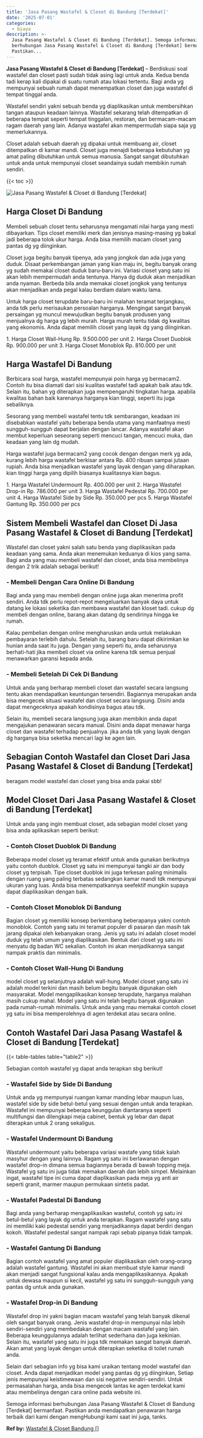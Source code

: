 ```yaml
---
title: 'Jasa Pasang Wastafel & Closet di Bandung [Terdekat]'
date: '2025-07-01'
categories:
  - biaya
description: >-
  Jasa Pasang Wastafel & Closet di Bandung [Terdekat]. Semoga informasi
  berhubungan Jasa Pasang Wastafel & Closet di Bandung [Terdekat] bermanfaat.
  Pastikan...
---
```


**Jasa Pasang Wastafel & Closet di Bandung \[Terdekat\]** – Berdiskusi soal wastafel dan closet pasti sudah tidak asing lagi untuk anda. Kedua benda tadi kerap kali dipakai di suatu rumah atau lokasi tertentu. Bagi anda yg mempunyai sebuah rumah dapat menempatkan closet dan juga wastafel di tempat tinggal anda.

Wastafel sendiri yakni sebuah benda yg diaplikasikan untuk membersihkan tangan ataupun keadaan lainnya. Wastafel sekarang telah ditempatkan di beberapa tempat seperti tempat tinggalan, restoran, dan bermacam-macam ragam daerah yang lain. Adanya wastafel akan mempermudah siapa saja yg memerlukannya.

Closet adalah sebuah daerah yg dipakai untuk membuang air, closet ditempatkan di kamar mandi. Closet juga menajdi beberapa kebutuhan yg amat paling dibutuhkan untuk semua manusia. Sangat sangat dibutuhkan untuk anda untuk mempunyai closet seandainya sudah membikin rumah sendiri.

{{< toc >}}

![Jasa Pasang Wastafel & Closet di Bandung [Terdekat]](/images/wastafel-closet-murah40.png)

## Harga Closet Di Bandung

Membeli sebuah closet tentu seharusnya mengamati nilai harga yang mesti dibayarkan. Tips closet memiliki merk dan jenisnya masing-masing yg bakal jadi beberapa tolok ukur harga. Anda bisa memilih macam closet yang pantas dg yg diinginkan.

Closet juga begitu banyak tipenya, ada yang jongkok dan ada juga yang duduk. Disaat perkembangan jaman yang kian maju ini, begitu banyak orang yg sudah memakai closet duduk baru-baru ini. Variasi closet yang satu ini akan lebih mempermudah anda tentunya. Hanya dg duduk akan menjadikan anda nyaman. Berbeda bila anda memakai closet jongkok yang tentunya akan menjadikan anda pegal kalau berdiam dalam waktu lama.

Untuk harga closet terupdate baru-baru ini malahan teramat terjangkau, anda tdk perlu merisaukan persoalan harganya. Mengingat sangat banyak persaingan yg muncul mewujudkan begitu banyak produsen yang menjualnya dg harga yg lebih murah. Harga murah tentu tidak dg kwalitas yang ekonomis. Anda dapat memilih closet yang layak dg yang diinginkan.

1\. Harga Closet Wall-Hung Rp. 9.500.000 per unit 2. Harga Closet Duoblok Rp. 900.000 per unit 3. Harga Closet Monoblok Rp. 810.000 per unit

## Harga Wastafel Di Bandung

Berbicara soal harga, wastafel mempunyai poin harga yg bermacam2. Contoh itu bisa diamati dari sisi kualitas wastafel tadi apakah baik atau tdk. Selain itu, bahan yg diterapkan juga mempengaruhi tingkatan harga. apabila kwalitas bahan baik karenanya harganya kian tinggi, seperti itu juga sebaliknya.

Sesorang yang membeli wastafel tentu tdk sembarangan, keadaan ini disebabkan wastafel yaitu beberapa benda utama yang manfaatnya mesti sungguh-sungguh dapat berjalan dengan lancar. Adanya wastafel akan membut keperluan seseorang seperti mencuci tangan, mencuci muka, dan keadaan yang lain dg mudah.

Harga wastafel juga bermacam2 yang cocok dengan dengan merk yg ada, kurang lebih harga wastafel berkisar antara Rp. 400 ribuan sampai jutaan rupiah. Anda bisa menjadikan wastafel yang layak dengan yang diharapkan. kian tinggi harga yang dipilih biasanya kualitasnya kian bagus.

1\. Harga Wastafel Undermount Rp. 400.000 per unit 2. Harga Wastafel Drop-in Rp. 786.000 per unit 3. Harga Wastafel Pedestal Rp. 700.000 per unit 4. Harga Wastafel Side by Side Rp. 350.000 per pcs 5. Harga Wastafel Gantung Rp. 350.000 per pcs

## Sistem Membeli Wastafel dan Closet Di Jasa Pasang Wastafel & Closet di Bandung \[Terdekat\]

Wastafel dan closet yakni salah satu benda yang diaplikasikan pada keadaan yang sama. Anda akan menemukan keduanya di kios yang sama. Bagi anda yang mau membeli wastafel dan closet, anda bisa membelinya dengan 2 trik adalah sebagai berikut!

### \- Membeli Dengan Cara Online Di Bandung

Bagi anda yang mau membeli dengan online juga akan menerima profit sendiri. Anda tdk perlu repot-repot mengeluarkan banyak daya untuk datang ke lokasi seketika dan membawa wastafel dan kloset tadi. cukup dg membeli dengan online, barang akan datang dg sendirinya hingga ke rumah.

Kalau pembelian dengan online mengharuskan anda untuk melakukan pembayaran terlebih dahulu. Setelah itu, barang baru dapat dikirimkan ke hunian anda saat itu juga. Dengan yang seperti itu, anda seharusnya berhati-hati jika membeli closet via online karena tdk semua penjual menawarkan garansi kepada anda.

### \- Membeli Setelah Di Cek Di Bandung

Untuk anda yang berharap membeli closet dan wastafel secara langsung tentu akan mendapatkan keuntungan tersendiri. Bagiannya merupakan anda bisa mengecek situasi wastafel dan closet secara langsung. Disini anda dapat mengeceknya apakah kondisinya bagus atau tdk.

Selain itu, membeli secara langsung juga akan membikin anda dapat mengajukan penawaran secara manual. Disini anda dapat menawar harga closet dan wastafel terhadap penjualnya. jika anda tdk yang layak dengan dg harganya bisa seketika mencari lagi ke agen lain.

## Sebagian Contoh Wastafel dan Closet Dari Jasa Pasang Wastafel & Closet di Bandung \[Terdekat\]

beragam model wastafel dan closet yang bisa anda pakai sbb!

## Model Closet Dari Jasa Pasang Wastafel & Closet di Bandung \[Terdekat\]

Untuk anda yang ingin membuat closet, ada sebagian model closet yang bisa anda aplikasikan seperti berikut:

### \- Contoh Closet Duoblok Di Bandung

Beberapa model closet yg teramat efektif untuk anda gunakan berikutnya yaitu contoh duoblok. Closet yg satu ini mempunyai tangki air dan body closet yg terpisah. Tipe closet duoblok ini juga terkesan paling minimalis dengan ruang yang paling terbatas sedangkan kamar mandi tdk mempunyai ukuran yang luas. Anda bisa menempatkannya seefektif mungkin supaya dapat diaplikasikan dengan baik.

### \- Contoh Closet Monoblok Di Bandung

Bagian closet yg memiliki konsep berkembang beberapanya yakni contoh monoblok. Contoh yang satu ini teramat populer di pasaran dan masih tak jarang dipakai oleh kebanyakan orang. Jenis yg satu ini adalah closet model duduk yg telah umum yang diaplikasikan. Bentuk dari closet yg satu ini menyatu dg badan WC sekalian. Contoh ini akan menjadikannya sangat nampak praktis dan minimalis.

### \- Contoh Closet Wall-Hung Di Bandung

model closet yg selanjutnya adalah wall-hung. Model closet yang satu ini adalah model terkini dan masih belum begitu banyak digunakan oleh masyarakat. Model mengaplikasikan konsep terupdate, harganya malahan masih cukup mahal. Model yang satu ini telah begitu banyak digunakan pada rumah-rumah minimalis. Untuk anda yang mau memakai contoh closet yg satu ini bisa memperolehnya di agen terdekat atau secara online.

## Contoh Wastafel Dari Jasa Pasang Wastafel & Closet di Bandung \[Terdekat\]

{{< table-tables table="table2" >}}

Sebagian contoh wastafel yg dapat anda terapkan sbg berikut!

### \- Wastafel Side by Side Di Bandung

Untuk anda yg mempunyai ruangan kamar manding lebar maupun luas, wastafel side by side betul-betul yang sesuai dengan untuk anda terapkan. Wastafel ini mempunyai beberapa keunggulan diantaranya seperti multifungsi dan dilengkapi meja cabinet, bentuk yg lebar dan dapat diterapkan untuk 2 orang sekaligus.

### \- Wastafel Undermount Di Bandung

Wastafel undermount yaitu beberapa variasi wastafe yang tidak kalah masyhur dengan yang lainnya. Ragam yg satu ini berlawanan dengan wastafel drop-in dimana semua bagiannya berada di bawah topping meja. Wastafel yg satu ini juga tidak memakan daerah dan lebih simpel. Melainkan ingat, wastafel tipe ini cuma dapat diaplikasikan pada meja yg anti air seperti granit, marmer maupun permukaan sintetis padat.

### \- Wastafel Padestal Di Bandung

Bagi anda yang berharap mengaplikasikan wasteful, contoh yg satu ini betul-betul yang layak dg untuk anda terapkan. Ragam wastafel yang satu ini memiliki kaki pedestal sendiri yang menjadikannya dapat berdiri dengan kokoh. Wastafel pedestal sangat nampak rapi sebab pipanya tidak tampak.

### \- Wastafel Gantung Di Bandung

Bagian contoh wastafel yang amat populer diaplikasikan oleh orang-orang adalah wastafel gantung. Wastafel ini akan membuat style kamar mandi akan menjadi sangat fungsional kalau anda mengaplikasikannya. Apakah untuk dewasa maupun si kecil, wastafel yg satu ini sungguh-sungguh yang pantas dg untuk anda gunakan.

### \- Wastafel Drop-in Di Bandung

Wastafel drop ini yakni bagian macam wastafel yang telah banyak dikenal oleh sangat banyak orang. Jenis wastafel drop-in mempunyai nilai lebih sendiri-sendiri yang membedakan dengan macam wastafel yang lain. Beberapa keunggulannya adalah terlihat sederhana dan juga kekinian. Selain itu, wastafel yang satu ini juga tdk memakan sangat banyak daerah. Akan amat yang layak dengan untuk diterapkan seketika di toilet rumah anda.

Selain dari sebagian info yg bisa kami uraikan tentang model wastafel dan closet. Anda dapat menjadikan model yang pantas dg yg diinginkan, Setiap jenis mempunyai keistimewaan dan sisi negative sendiri-sendiri. Untuk permasalahan harga, anda bisa mengecek lantas ke agen terdekat kami atau membelinya dengan cara online pada website ini.

Semoga informasi berhubungan Jasa Pasang Wastafel & Closet di Bandung \[Terdekat\] bermanfaat. Pastikan anda mendapatkan penawaran harga terbaik dari kami dengan mengHubungi kami saat ini juga, tanks.

**Ref by:** [Wastafel & Closet Bandung []](https://id.wikipedia.org/wiki/Wastafel)
